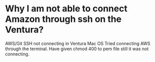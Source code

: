 
# Why I am not able to connect Amazon through ssh on the Ventura?

AWS/Git SSH not connecting in Ventura Mac OS
Tried connecting AWS through the terminal. Have given chmod 400 to pem file still it was not connecting.

        